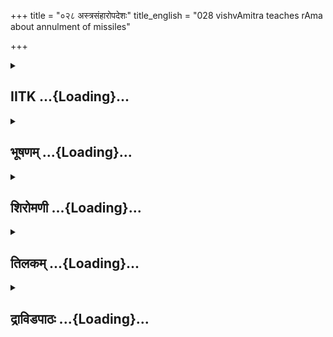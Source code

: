 +++
title = "०२८ अस्त्रसंहारोपदेशः"
title_english = "028 vishvAmitra teaches rAma about annulment of missiles"

+++
<div caption="श्रीराम-हरिसीताराममूर्ति-घनपाठिभ्यां वचनम्" class="audioEmbed" src="https://archive.org/download/Ramayana-recitation-Sriram-harisItArAmamUrti-Ghanapaati-v2/Kanda_1/Kanda_1_BK-028-Asthra_Samharo_Padeshaha.mp3"></div>

<div class="js_include collapsed" newlevelforh1="2" title="IITK" unfilled url="/purANam/rAmAyaNam/audIchya-pAThaH/iitk/1_bAlakANDam/03-vishvAmitra-sevA/028_astrasaMhAropadeshaH.md">
<details><summary><h2>IITK ...{Loading}...</h2></summary>

Viswamitra teaches Sri Rama the methods of invoking, despatching and
withdrawing the astras



### श्लोकः
#### मूलम्
प्रतिगृह्य ततोऽस्त्राणि प्रहृष्टवदनश्शुचिः।  
गच्छन्नेव च काकुत्स्थो विश्वामित्रमथाब्रवीत्॥1.28.1॥

#### शब्दार्थः
काकुत्स्थः Rama, शुचिः having purified himself, अस्त्राणि astras, प्रतिगृह्य having received, ततः then, प्रहृष्टवदनः with pleasant countenance,गच्छन्नेव while proceeding onwards, अथ thereafter, विश्वामित्रम् addressing Visvamitra, अब्रवीत् spoke.

#### आङ्ग्लानुवादः
After performing the purificatory rites, Rama received the weapons with a cheerful face. In the way Rama said to Viswamitra.



### श्लोकः
#### मूलम्
गृहीतास्त्रोऽस्मि भगवन् दुराधर्षस्सुरैरपि।  
अस्त्राणां त्वहमिच्छामि संहारं मुनिपुङ्गव॥1.28.2॥

#### शब्दार्थः
भगवन् O Venerable one, गृहीतास्त्रः having received these weapons, सुरैरपि even by celestials, दुराधर्षः अस्मि I have become unassailable, मुनिपुङ्गव O Best of ascetics, अहम् I, अस्त्राणाम् of astras, संहारम् withdrawal, इच्छामि desirous of knowing.

#### आङ्ग्लानुवादः
"O venerable one, having received these weaponsI have become unassailable even by the celestials. O best of ascetics, May I know the way to withdraw these weapons".



### श्लोकः
#### मूलम्
एवं ब्रुवति काकुत्स्थे विश्वामित्रो महामुनिः।  
संहारं व्याजहाराथ धृतिमान् सुव्रतश्शुचिः॥1.28.3॥

#### शब्दार्थः
काकुत्स्थे when Rama, एवम् in this manner, ब्रुवति had spoken, अथ thereafter, धृतिमान् one possessed of fortitude, सुव्रतः a man of excellent vows, शुचिः pure, विश्वामित्रः महामुनिः Viswamitra maharshi, संहारम् withdrawl, व्याजहार told.

#### आङ्ग्लानुवादः
To these words spoken by Rama, maharshi Viswamitra who was patient practitioner of vows and pure taught the withdrawl mantra.



### श्लोकः
#### मूलम्
सत्यवन्तं सत्यकीर्तिं धृष्टं रभसमेव च।  
प्रतिहारतरं नाम पराङ्मुखमवाङ्मुखम्॥1.28.4॥  
लक्षाक्षविषमौ चैव दृढनाभसुनाभकौ।  
दशाक्षशतवक्त्रौ च दशशीर्षशतोदरौ॥1.28.5॥  
पद्मनाभमहानाभौ दुन्दुनाभसुनाभकौ।  
ज्योतिषं कृशनं चैव नैराश्यविमलावुभौ॥1.28.6॥  
योगन्धरहरिद्रौ च दैत्यप्रशमनौतथा।  
सार्चिर्माली धृतिर्माली वृत्तिमान् रुचिरस्तथा॥1.28.7॥  
पितृसौमनसं चैव विधूतमकरावुभौ।  
करवीरकरं चैव धनधान्यौ च राघव॥1.28.8॥  
कामरूपं कामरुचिं मोहमावरणं तथा।  
जृम्भकं सर्वनाभं च सन्तानवरणौ तथा॥1.28.9॥  
भृशाश्वतनयान् राम भास्वरान्कामरूपिणः।  
प्रतीच्छ मम भद्रं ते पात्रभूतोऽसि राघव॥1.28.10॥

#### शब्दार्थः
राघव O Descendent of Raghu, राम Rama, सत्यवन्तम् Satyavanta, सत्यकीर्तिम् Satya Kirti, धृष्टम् dhrishta, रभसम् Rabhasa, प्रतिहारतरम् Pratiharatara, पराङ्मुखम् Paranmukha, आवाङ्मुखम् Avanmukha, लक्षाक्षविषमौ Lakshaksha, Vishama, दृढनाभसुनाभकौ Drudhanabha and Sunabha, दशाक्षशतवक्त्रौ च Dasaksha and Satavaktra, दशशीर्षशतोदरौ Dasasheersha and Satodara, पद्मनाभमहानाभौ Padama Nabha and Mahanabha, दुन्दुनाभसुनाभकौ Dundunabha and Sunabhaka, ज्योतिषम् Jyotisha, कृशनं चैव Krusana also, उभौ both, नैराश्यविमलौ Nairasya and Vimala, योगन्धरहरिद्रौ च Yogandhara and Haridra, दैत्यप्रशमनौ Daitya, Prasamana, सार्चिर्माली Sarchirmali, धृतिः Dhriti, माली Mali, वृत्तिमान् Vrttiman, तथा also, रुचिरः Ruchira, पितृसौमनसं चैव Pitrusaumanasa also, उभौ both, विधूतमकरौ Vidhuta and Makara, करवीरकरं चैव Karaveerakara also, धनधान्यौ Dhana and Dhanya, कामरूपम् Kama Roopa, कामरुचिम् Kama Ruchi, मोहम् Moha, तथा also, आवरणम् Avarana, जृम्भकम् Jrumbhaka, सर्वनाभं च Sarvanabha, तथा also, सन्तानवरणौ Santhana and Varana, भास्वरान्  effulgent, कामरूपिणः assuming shapes at will, भृशाश्वतनयान् Bhrusaswa's sons, मम from me, प्रतीच्छ you may receive, ते to you, भद्रम् May you prosper, पात्रभूतः असि you become worthy of them.

#### आङ्ग्लानुवादः
"O Rama the descendant of Raghu, receive from me the effulgent weapons who are the sons of Bhrusasva and who are capable of changing forms at will. They are  Satyavanta, Satyakirti, Dhrishta, Rabhasa, Pratiharatara, Paranmukha (turned back wards), Avanmukha (turned downwards), Lakshaksha, Vishama, Drudhanabha and Sunabha, Dasaksha, Satavaktra, Dasasheersha and Satodara, Padamanabha and Mahanabha, Dundunabha and Sunabhaka, Jyotisha, Krusanam, both Nairasya and  Vimala, Yogandhara, Haridradaitya, Prasamana, Sarchirmali, Dhri, Mali, Vrtiimanta, also Ruchira, Pitrusaumanasa, bothVidhuta Makara, Karaveera Kara, Dhana, Dhanya, Kama Roopa, Kamaruchi, Moha, also Avarana, Jrumbhaka, Sarvanabha, also Santhana and Varuna. You are worthy of receiving these weapons. May you prosper.



### श्लोकः
#### मूलम्
बाढमित्येव काकुत्स्थः प्रहृष्टेनान्तारात्मना।  
दिव्यभास्वरदेहाश्च मूर्तिमन्तस्सुखप्रदाः॥1.28.11  
केचिदङ्गारसदृशाः केचिद्धूमोपमास्तथा।  
चन्द्रार्कसदृशाः केचित्प्रह्वाञ्जलिपुटास्तथा॥1.28.12॥  
रामं प्राञ्जलयो भूत्वाऽब्रुवन् मधुरभाषिणः।  
इमे स्म नरशार्दूल शाधि किं करवाम ते॥1.28.13॥

#### शब्दार्थः
काकुत्स्थः Rama, प्रहृष्टेन with a delighted, अन्तरात्मना heart, बाढम् इत्येव 'certainly I shall do so' (saying so received the astras), दिव्यभास्वरदेहाः च having divine radiant bodies, मूर्तिमन्तः assuming corporal form, सुखप्रदाः conferring happiness, केचित् some of them, अङ्गार सदृशाः black like coal, तथा and, केचित् some others, धूमोपमाः were like smoke, केचित् some others, चन्द्रार्कसदृशाः resembled Sun and Moon, तथा also, प्रह्वञ्जलिपुटाः with their bodies bent down, प्राञ्जलयः भूत्वा attentive with folded palms, मधुरभाषिणः talking in sweet accent, रामम् Rama, अब्रुवन् said, नरशार्दूल O Best among men, इमे स्मः here we are, शाधि you may command, ते to you, किम् what, करवाम should we accomplish.

#### आङ्ग्लानुवादः
"Certainly" said Rama, and with a delighted heart received the astras. Some of the astra devatas were coal-black, some like smoke, some resembled rays of Sun or Moon. Assuming corporal forms, with shining, divine bodies, those weapons the their bodies bent down and palms folder they spoke to Rama in a gentle voiceः "O tiger among men, here we are, What can we do for you"?



### श्लोकः
#### मूलम्
मानसाः कार्यकालेषु साहाय्यं मे करिष्यथ।  
गम्यतामिति तानाह यथेष्टं रघुनन्दनः॥1.28.14॥

#### शब्दार्थः
मानसाः residing in my mind, कार्यकालेषु in times of need, मे to me, साहाय्यम् assistnce , करिष्यथ render, यथेष्टम् according to your free will, गम्यताम्  इति can go on, रघुनन्दनः Rama, तान् आह spoke to astra devatas.

#### आङ्ग्लानुवादः
Rama spoke to them (astra devatas) saying, "Reside in my mind and render assistance  in times of need. Now you can go according to your will".



### श्लोकः
#### मूलम्
अथ ते राममामन्त्ऱ्य कृत्वा चापि प्रदक्षिणम्।  
एवमस्त्विति काकुत्स्थमुक्त्वाजग्मुर्यथाऽगतम्॥1.28.15॥

#### शब्दार्थः
अथ thereafter, ते those devatas, एवम् अस्तु इति saying "Be it so", काकुत्स्थम् Rama, उक्त्वा having spoken, प्रदक्षिणम् circumambulation, कृत्वा having done, रामम् Rama, आमन्त्य्र having  taken leave of him, यथागतम् from whichever place they had come, जग्मुः went.

#### आङ्ग्लानुवादः
Thereafter those devatas having said, "Be it so", circumambulated Rama, took leave of him and returned to their respective abodes from where they had come.



### श्लोकः
#### मूलम्
स च तान् राघवो ज्ञात्वा विश्वामित्रं महामुनिम्।  
गच्छन्नेवाथ मधुरं श्लक्ष्णं वचनमब्रवीत्॥1.28.16॥

#### शब्दार्थः
सः राघवः Rama, तान् ज्ञात्वा having acquired the knowledge of those weapons, अथ later, गच्छन्नेव while walking, विश्वामित्रं महामुनिम् maharshi Visvamitra, मधुरम् in gentle, श्लक्ष्णम् soft, वचनम् words, अब्रवीत् spoke.

#### आङ्ग्लानुवादः
After having acquired the knowledge of the weapons Rama addressed maharshi Viswamitra in gentle and soft words while walking along with him.



### श्लोकः
#### मूलम्
किन्न्वेतन्मेघसङ्काशं पर्वतस्याविदूरतः।  
वृक्षषण्डमितो भाति परं कौतूहलं हि मे॥1.28.17॥  
दर्शनीयं मृगाकीर्णं मनोरममतीव च।  
नानाप्रकारैश्शकुनैर्वल्गुनादैरलङ्कृतम्॥1.28.18॥

#### शब्दार्थः
इतः from this side, पर्वतस्य mountain's, अविदूरतः in a not far off place, मेघसङ्काशम् resembling clouds, दर्शनीयम् good looking, मृगाकीर्णम् scattered with animals, अतीव extremely, मनोरमम् pleasing to the mind, वल्गुनादै with sweet sounds, नानाप्रकारैः by  various kinds, शकुनैः birds, अलङ्कृतम् adorned, वृक्षषण्डम् collection of trees, भाति is  shining, एतत् किं नु what could be this?, मे to me, परम् highly, कौतूहलं हि curiousity.

#### आङ्ग्लानुवादः
"From this side of the mountain, not  faroff from here stand shining and goodlooking trees resembling clouds. It is replete scattered with animals, pleasing to the mind and extremely beautiful. It is adorned with various kinds of birds singing sweetly. What could be this? I am very curious to know.



### श्लोकः
#### मूलम्
निस्सृताः स्म मुनिश्रेष्ठ कान्ताराद्रोमहर्षणात्।  
अनया त्ववगच्छामि देशस्य सुखवत्तया॥1.28.19॥  
सर्वं मे शंस भगवन् कस्याश्रमपदं त्विदम्।

#### शब्दार्थः
मुनिश्रेष्ठ O Best of acetics, अनया by this, देशस्य of the place, सुखवत्तया being endowed with happiness, रोमहर्षणात् awesome(creating horripulation),  कान्तारात् from the forest, निस्सृताः we came out, अवगच्छामि I am coming to know, इदम् this one, कस्य whose आश्रमपदम् hermitage, भगवन् O Revered one, सर्वम् all, मे to me , शंस tell.

#### आङ्ग्लानुवादः
O best of acetics, I think we have come out of that  awesome (horripilating) forest because of the pleasant feeling experienced in this region. Whose hermitage is this? O Revered one tell me".



### श्लोकः
#### मूलम्
सम्प्राप्ता यत्र ते पापा ब्रह्मघ्ना दुष्टचारिणः॥1.28.20॥  
तव यज्ञस्य विघ्नाय दुरात्मानो महामुने।  
भगवन् तस्य को देशस्सा यत्र तव याज्ञिकी॥1.28.21॥  
रक्षितव्या क्रिया ब्रह्मन्मया वध्याश्च राक्षसाः।  
एतत्सर्वं मुनिश्रेष्ठ श्रोतुमिच्छाम्यहं प्रभो॥1.28.22॥

#### शब्दार्थः
महामुने O Great acetic, भगवन् O Venerable one, ब्रह्मन् Brahmana, ब्रह्मघ्नाः slayers of Brahmins, दुष्टचारिणः doers of cruel acts, दुरात्मानः wicked minded one, ते पापाः those sinful persons, यत्र where, तव your, यज्ञस्य of the  sacrifice, विघ्नाय for creating obstacles, सम्प्राप्ताः having arrived, याज्ञिकी relating to sacrifice, क्रिया act, मया by me, रक्षितव्या is required to be protected, राक्षसाः च rakshasas also, वध्याः are required to be slain, तस्य देशः that place relating to sacrifice, कः where, मुनिश्रेष्ठ O Best among ascetics, प्रभो O Lord, अहम् I, एतत्सर्वम् all this, श्रोतुम् to listen, इच्छामि desirous of.

#### आङ्ग्लानुवादः
O great ascetic, O venerable brahmana, from where do those slayers of brahmanas, doers of cruel acts, wickedminded and sinful persons come from and cause obstacles to your sacrifice? Where is that sacrificial place required to be protected by me? Where are these rakshasas required to be slain? O best of ascetics, I would like to hear from you".  

### समाप्तिः
 श्रीमद्रामायणे वाल्मीकीय आदिकाव्ये बालकाण्डे अष्टाविंशस्सर्गः॥  
Thus ends the twentyeighth sarga of Balakanda of the holy Ramayana the first epic  
composed by sage Valmiki.

</details>
</div>
<div class="js_include collapsed" newlevelforh1="2" title="भूषणम्" unfilled url="/purANam/rAmAyaNam/audIchya-pAThaH/TIkA/bhUShaNa_iitk/1_bAlakANDam/03-vishvAmitra-sevA/028_astrasaMhAropadeshaH.md">
<details><summary><h2>भूषणम् ...{Loading}...</h2></summary>



प्रतिगृह्य ततो ऽस्त्राणि प्रहृष्टवदनः शुचिः ।  

गच्छन्नेव च काकुत्स्थो विश्वामित्रमथाब्रवीत्  ॥  १।२८।१  ॥   

अस्त्रसंहारकप्रतिग्रहो ऽष्टाविंशे प्रतिगृह्येत्यादि । गच्छन् गमिष्यन् ।
"वर्तमानसामीप्ये वर्तमानवद्वा" इति लट्  ॥  १।२८।१  ॥   

  

गृहीतास्त्रो ऽस्मि भगवन् दुराधर्षः सुरासुरैः ।  

अस्त्राणां त्वहमिच्छामि संहारं मुनिपुङ्गव  ॥  १।२८।२  ॥   

गृहीतेति । संहारम् अवगतप्रयोगानामस्त्राणां पुनरुपसंहारम्,  

तत्तदस्त्रमूलमन्त्रवर्तितत्तदस्त्रोपसंहारमन्त्रजातमित्यर्थः ।
जात्येकवचनम्  ॥  १।२८।२  ॥   

  

एवं ब्रुवति काकुत्स्थे विश्वामित्रो महायशाः ।  

संहारं व्याजहाराथ धृतिमान् सुव्रतः शुचिः  ॥  १।२८।३  ॥   

एवमिति । धृतिमान् प्रीतिमान्  ॥  १।२८।३  ॥   

  

सत्यवन्तं सत्यकीर्तिं धृष्टं रभसमेव च ।  

प्रतिहारतरं नाम पराङ्मुखमवाङ्मुखम्  ॥  १।२८।४  ॥   

लक्षाक्षविषमौ चैव दृढनाभसुनाभकौ ।  

दशाक्षशतवक्त्रौ च दशशीर्षशतोदरौ  ॥  १।२८।५  ॥   

पद्मनाभमहानाभौ दुन्दुनाभसुनाभकौ ।  

ज्योतिषं कृशनं चैव नैराश्यविमलावुभौ  ॥  १।२८।६  ॥   

सत्यवन्तमित्यादिसप्तश्लोक्येकान्वया । सत्यवदादीनि उपसंहाराणां नामानि  ॥ 
१।२८।४ ६  ॥   

  

योगन्धरहरिद्रौ च दैत्यप्रशमनौ तथा ।  

सार्चिर्माली धृतिर्माली वृत्तिमान् रुचिरस्तथा  ॥  १।२८।७  ॥   

पितृसौमनसं चैव विधूतमकरावुभौ ।  

करवीरकरं चैव धनधान्यौ च राघव  ॥  १।२८।८  ॥   

कामरूपं कामरुचिं मोहमावरणं तथा ।  

जृम्भकं सर्वनाभं च सन्तानवरणौ तथा  ॥  १।२८।९  ॥   

सार्चिर्मालीत्यादिषु प्रथमा द्वितीयार्थे  ॥  १।२८।७ ९  ॥   

  

कृशाश्वतनयान् राम भास्वरान् कामरूपिणः ।  

प्रतीच्छ मम भद्रं ते पात्रभूतो ऽसि राघव  ॥  १।२८।१०  ॥   

मम मत्तः  ॥  १।२८।१०  ॥   

बाढमित्येव काकुत्स्थः प्रहृष्टेनान्तरात्मना  ॥  १।२८।११  ॥   

\[जग्राह मन्त्रग्रामं ते ऽप्युपतस्थुश्च राघवम् ।\]  

बाढमिति अर्द्धम् । बाढमित्यङ्गीकारे । प्रहृष्टेनान्तरात्मना
प्रतिजग्राहेति शेषः  ॥  १।२८।११  ॥   

  

दिव्यभास्वरदेहाश्च मूर्तिमन्तः सुखप्रदाः ।  

केचिदङ्गारसदृशाः केचिद्धूमोपमास्तथा  ॥  १।२८।१२  ॥   

चन्द्रार्कसदृशाः केचित् प्रह्वाञ्जलिपुटास्तथा ।  

रामं प्राञ्जलयो भूत्वाब्रुवन् मधुरभाषिणः  ॥  १।२८।१३  ॥   

मन्त्रस्वीकारानन्तरं मन्त्रदेवतासाक्षात्कारं दर्शयति
दिव्येत्यादिश्लोकद्वयेन । दिव्याः श्लाघ्याः भास्वराश्च देहा येषां ते तथा
। मूर्तिमन्तः शरीरकाठिन्यवन्तः "मूर्तिः काठिन्यकाययोः" इत्यमरः ।
सुखप्रदाः आह्लादकाः । प्रह्वाः नम्राः । अञ्जलिपुटाः अञ्जलिपुटयुक्ताः ।
अर्श आदित्वादच् ।  

प्राञ्जलयः कृताञ्जलयः । मधुरभाषिणः मधुरभाषणशीलाः, केचित्पुरुषाः
राममब्रुवन्  ॥  १।२८।१२,१३  ॥   

  

इमे स्म नरशार्दूल शाधि किं करवाम ते  ॥  १।२८।१४  ॥   

इम इति अर्द्धम् । स्मेत्यार्षः सलोपः । शाधि आज्ञापय । "शाहौ" इति शास्तेः
शादेशः  ॥  १।२८।१४  ॥   

  

मानसाः कार्यकालेषु साहाय्यं मे करिष्यथ ।  

गम्यतामिति तानाह यथेष्टं रघुनन्दनः  ॥  १।२८।१५  ॥   

मानसा इति । यथेष्टं गम्यतामित्यन्वयः  ॥  १।२८।१५  ॥   

  

अथ ते राममामन्त्र्य कृत्वा चापि प्रदक्षिणम् ।  

एवमस्त्विति काकुत्स्थमुक्त्वा जग्मुर्यथागतम्  ॥  १।२८।१६  ॥   

अथेति । ते पुरुषाः  ॥  १।२८।१६  ॥   

  

स च तान् राघवो ज्ञात्वा विश्वामित्रं महामुनिम् ।  

गच्छन्नेवाथ मधुरं श्लक्ष्णं वचनमब्रवीत्  ॥  १।२८।१७  ॥   

स चेति । तान् उपसंहारमन्त्रान् । श्लक्ष्णं व्यक्तम्  ॥  १।२८।१७  ॥   

  

किं न्वेतन्मेघसङ्काशं पर्वतस्याविदूरतः ।  

वृक्षषण्डमितो भाति परं कौतूहलं हि मे  ॥  १।२८।१८  ॥   

दर्शनीयं मृगाकीर्णं मनोहरमतीव च ।  

नाना प्रकारैः शकुनैर्वल्गुनादैरलङ्कृतम्  ॥  १।२८।१९  ॥   

किं न्विति श्लोकद्वयम् । इतः अस्मिन् प्रदेशे । कौतूहलं श्रोतुमिति शेषः
 ॥  १।२८।१८,१९  ॥   

  

निस्सृताः स्म मुनिश्रेष्ठ कान्ताराद्रोमहर्षणात्  ॥  १।२८।२०  ॥   

निस्सृता इति । कान्तारात् ताटकावनात् । रोमहर्षणात् रोमाञ्चकरात्,
भयङ्करादिति यावत् । अर्द्धमेकम्  ॥  १।२८।२०  ॥   

  

अनया त्ववगच्छामि देशस्य सुखवत्तया ।  

सर्वं मे शंस भगवन् कस्याश्रमपदं त्विदम्  ॥  १।२८।२१  ॥   

अनयेति । अनया देशस्य सुखवत्तया इदमाश्रमपदमित्यवगच्छामि, कस्येति न
जानामि, तत्सर्वं शंस, आदितःप्रभृति वदेत्यर्थः  ॥  १।२८।२१  ॥   

  

सम्प्राप्ता यत्र ते पापा ब्रह्मघ्ना दुष्टचारिणः ।  

तव यज्ञस्य विघ्नाय दुरात्मानो महामते  ॥  १।२८।२२  ॥   

भगवंस्तस्य को देशः सा यत्र तव याज्ञिकी ।  

रक्षितव्या क्रिया ब्रह्मन् मम वध्याश्च राक्षसाः  ॥  १।२८।२३  ॥   

सम्प्राप्ता इत्यादिश्लोकद्वयम् । ते पूर्वोक्ताः । तव यज्ञस्य विघ्नाय
यत्राश्रमपदे सम्प्राप्ताः सा च तव याज्ञिकी क्रिया यत्र रक्षितव्या
राक्षसाश्च वध्याः तस्याश्रमस्य को देशः  ॥  १।२८।२२,२३  ॥   

  

एतत्सर्वं मुनिश्रेष्ठ श्रोतुमिच्छाम्यहं प्रभो  ॥  १।२८।२४  ॥   

इत्यार्षे श्रीरामायणे वाल्मीकीये आदिकाव्ये बालकाण्डे अष्टाविंशः सर्गः  ॥ 
२८  ॥   

एतदित्यर्धम्  ॥  १।२८।२४  ॥   

इति श्रीगोविन्दराजविरचिते श्रीरामायणभूषणे मणिमञ्जीराख्याने
बालकाण्डव्याख्याने अष्टाविंशः सर्गः  ॥  २८  ॥   

  



</details>
</div>
<div class="js_include collapsed" newlevelforh1="2" title="शिरोमणी" unfilled url="/purANam/rAmAyaNam/audIchya-pAThaH/TIkA/shiromaNI_iitk/1_bAlakANDam/03-vishvAmitra-sevA/028_astrasaMhAropadeshaH.md">
<details><summary><h2>शिरोमणी ...{Loading}...</h2></summary>



गमिष्यतो रामस्य वृत्तमाह प्रतीतिश्लोकद्वयेन । प्रहृष्टवदनः शुचिः
काकुत्स्थो रामः अस्त्राणि प्रतिगृह्य ततः ताटकावनाद्गच्छन् गमिष्यन्नेव
विश्वामित्रमथ समङ्गलमब्रवीत् । माङ्गलिकं वचनमुच्चारयामासेत्यर्थः ।
गच्छन्नित्यत्र वर्तमानसामीप्ये भविष्यति लट्  ॥  १।२८।१  ॥   

  

तदाकारमाह गृहीतेति । हे भगवन् सकलसामर्थ्यविशिष्ट हे मुनिपुङ्गव
गृहीतास्त्रः गृहीतमस्त्रं येन सो ऽहमस्मि अत एव सुरासुरैः दुराधर्षः
अहमस्त्राणां संहारं ज्ञातुमिच्छामि । ज्ञातुमित्यध्याहृतम्  ॥  १।२८।२  ॥   

  

एवमिति । महायशाः धृतिमान् प्रशस्तधैर्यविशिष्टः सुव्रतः सत्यसङ्कल्पः
शुचिः नित्यं पूतो विश्वामित्रः काकुत्स्थे रामे एवमनेन प्रकारेण ब्रुवति
कथयति सति संहारमथ मङ्गलं यथा स्यात्तथा व्याजहार उवाच  ॥  १।२८।३  ॥   

  

अस्त्रसंहारान्नामतो गणयन्नाह सत्यवन्तमित्यादिनवभिः श्लोकैः । सत्यवन्तं
सत्यवत्सञ्ज्ञकं सम्प्रतीच्छेत्यपकृष्यते एवमन्यद्वितीयान्तेष्वपि बोध्यम्
। अत्र यत्र प्रथमान्तं तत्र यो ऽस्ति तमित्यध्याहार्यम्  ॥  १।२८।४  ॥   

  

लक्ष्येति  ॥  १।२८।५  ॥   

  

पद्मनाभेति  ॥  १।२८।६  ॥   

  

योगन्धरेति  ॥  १।२८।७  ॥   

  

पित्र्य इति  ॥  १।२८।८  ॥   

  

कामरूपमिति  ॥  १।२८।९  ॥   

  

नामतः उपसंहारानुपदिश्य रामं प्रत्याह कृशाश्वेति । हे राघव
रघुकुलप्रादुर्भूत राम कामरूपिणः
ईप्सितरूपधारणसमर्थान्भास्वरान्प्रकाशमानान्कृशाश्वतनयान् त्वं प्रतीच्छ
गृहाण ते भद्रमस्तु । तत्र हेतुः यतः मम दानस्य पात्रभूतस्त्वमसि  ॥ 
१।२८।१०  ॥   

  

बाढमिति । काकुत्स्थो रामः प्रहृष्टेनान्तरात्मना मनसा बाढमिति कृत्वैव
जग्राहेति शेषः । उपसंहारा अपि मूर्तिमन्तः सन्तीति
वर्णयंस्तत्प्रार्थनामाह दिव्येतिसार्धश्लोकद्वयेन । दिव्यभास्वरदेहाः
दिव्याः प्राकृतविलक्षणाः भास्वरा प्रकाशवन्तो देहाः येषां ते मूर्तिमन्तः
काठिन्यविशिष्टशरीराः सुखप्रदाः दर्शनमात्रेणाश्रितानां सुखप्रदातारः
प्रह्वाञ्जलिपुटाः प्रह्वाः प्रणतिसूचकाः देवादीनामञ्जलिपुटा येषु ते
मधुरभाषिणः मधुरभाषणशीला एव सन्तीति शेषः । च एवार्थे । तत्र
केचिदङ्गारसदृशाः अङ्गारप्रतियोगिकसादृश्यविशिष्टाः प्रतीयन्ते ।
केचिद्धूमोपमाः धूमप्रतियोगिकसादृश्यविशिष्टाः प्रतीयन्ते ।
केचिच्चन्द्रार्कसदृशाः चन्द्रार्कप्रतियोगिकसादृश्यविशिष्टाः प्रतीयन्ते ।
ते सर्वे प्राञ्जलयो बद्धयुगलकरा भूत्वैव राममब्रुवन् । तद्भाषणमेवाह हे
नरशार्दूल इमे वयं ते तव स्मः । अतः किं करवाम इति त्वं शाधि शिक्षय ।
आज्ञापयेत्यर्थः सार्धश्लोकद्वयमेकान्वयि । तत्र ते सर्वे प्रतीयन्ते
इत्यध्याहृतम् । स्मेत्यार्षम्  ॥  १।२८।१११३  ॥   

  

प्रार्थनोत्तरकाले रघुनाथवचनमाह मानसा इति । मम मानसाः सन्तः कार्यकालेषु
साहाय्यं करिष्यथ इति हेतोः यथेष्टं यथेच्छं गम्यतामिति
रघुनन्दनस्तानुपसंहरन्नाह  ॥  १।२८।१४  ॥   

  

अथेति । ते सर्वे उपसंहाराः तं काकुत्स्थं राममेवमस्तु इत्युक्त्वा
आमन्त्र्य गमनाय तदाज्ञां गृहीत्वा प्रदक्षिणं च कृत्वा यथागतमथ जग्मुः  ॥ 
१।२८।१५  ॥   

  

स इति । स राघवो रामः तान् उपसंहारमन्त्रान् ज्ञात्वा गच्छन्सन्नेव
महामुनिं विश्वामित्रमथ सकलमङ्गलमूलं मधुरं माधुर्यविशिष्टं श्लक्ष्णं
श्रवणमात्रेण सुखप्रदं वचनमब्रवीत्  ॥  १।२८।१६  ॥   

  

तद्वचनमेवाह किन्त्विति । मेघसङ्काशं मेघसदृशं परमुत्कृष्टं मे
कौतूहलमुत्साहोत्पादकं दर्शनीयमृगाकीर्णं दर्शनीया दर्शनयोग्याः ये मृगाः
तैः आकीर्णं व्याप्तं वल्गुभाषैः मनोहरवचनैः नानाप्रकारैः अनेकविधैः शकुनैः
पक्षिभिश्च अलङ्कृतमत एवातीव मनोहरम् दर्शनीयमिति पाठे तु वनविशेषणम् ।
वृक्षखण्डं वृक्षसमूहः पर्वतस्याविदूरतः निकटे एव विद्यमानमतः
अस्मात्स्थानाद्भाति प्रकाशते एतत् किं स्वत एव भाति देवप्रसादाद्वेति
प्रश्ने बीजम् । तुशब्द एवार्थे । हिर्हेतौ । श्लोकद्वयमेकान्वयि  ॥ 
१।२८।१७,१८  ॥   

  

निःसृता इति । हे मुनिश्रेष्ठ रोमहर्षणाद् रोमोद्गमकारणभयप्रापकादित्यर्थः
। कान्तारात्ताटकावनाद् वयं निःसृताः स्मः । अनन्तरमनया देशस्य सुखवत्तया
देशनिष्ठसुखकारणतयैवावगच्छामि । अतः इदमाश्रमपदं श्रमनिवर्तकं स्थानं
कस्येति सर्वं मे हे भगवन् त्वं शंस कथय । श्लोकद्वयमेकान्वयि एकस्तुशब्दः
अनन्तरार्थकः । द्वितीयस्तुशब्दः एवार्थकः  ॥  १।२८।२०  ॥   

  

सम्प्राप्ता इति । हे महामते पापाः पापमयाः अतो ब्रह्मघ्नाः
वेदमार्गध्वंसकाः अत एव दुष्टचारिणः दुष्टाचरणशीलाः अत एव दुरात्मानः
दुष्टप्रयत्नकाः ते राक्षसाः तव यज्ञस्य विघ्नाय यत्र यस्मिन्काले
सम्प्राप्ता भवन्तीति शेषः । तस्य कालस्य सम्बन्धी देशः कः । ननु
देशप्रश्नेन किमित्यत आह हे भगवन् हे ब्रह्मन् रक्षितव्या मम रक्षणीया तव
याज्ञिकी क्रिया यत्रास्ति तत्रैव मम वध्या राक्षसा भविष्यन्ति । अतो हे
मुनिश्रेष्ठ हे प्रभो एतत्सर्वमहं श्रोतुमिच्छामि अतस्त्वं शंसेत्यर्थः ।
सार्धश्लोकद्वयमेकान्वयि । चशब्द एवार्थे  ॥  १।२८।२१२३  ॥   

  

इति श्रीमद्वाल्मीकीयरामायणव्याख्याने रामायणशिरोमणौ बालकाण्डे अष्टाविंशः
सर्गः  ॥  २८  ॥   

  

  



</details>
</div>
<div class="js_include collapsed" newlevelforh1="2" title="तिलकम्" unfilled url="/purANam/rAmAyaNam/audIchya-pAThaH/TIkA/tilaka_iitk/1_bAlakANDam/03-vishvAmitra-sevA/028_astrasaMhAropadeshaH.md">
<details><summary><h2>तिलकम् ...{Loading}...</h2></summary>



गच्छन्गमिष्यन्  ॥  १।२८।१  ॥   

त्त्र त्ित्र  

संहारान् । ज्ञातुमिति शेषः । उपसंहारापरिज्ञाने पुनः प्रयोगानर्हतया
ऽप्राप्तप्रायत्वात्तज्ज्ञानेच्छा । संहारो नाम प्रयुक्तस्यास्त्रस्य
मन्त्रविशेषेण पुनः स्वात्मनि स्थापनम्  ॥  १।२८।२  ॥   

  

एवमिति । उक्तास्त्राणां संहारमार्गमुपदिश्य । अथानन्तरं
तत्प्रश्नसन्तुष्टः परमऋषिरन्यान्यप्यस्त्राण्युपदिशति स्म  ॥  १।२८।३  ॥   

  

तदाह सत्यवन्तमित्यादि । ददामीति सर्वत्र शेषः  ॥  १।२८।४६  ॥   

  

सार्चिमाल्यादयो ऽन्ये । तांश्च ददामीत्यर्थः  ॥  १।२८।७९  ॥   

  

भास्वरांस्तेजोमयान् । प्रतीच्छ गृहाण । पात्रभूतः । अस्त्रदानस्येति शेषः
। मम मत्तः  ॥  १।२८।१०  ॥   

  

बाढमित्यङ्गीकारे । प्रहृष्टेनान्तरात्मना । प्रत्यग्रहीदिति शेषः ।
मूर्तिमन्तः स्वस्वदेवतारूपेण  ॥  १।२८।११  ॥   

  

प्रह्वाञ्जलिपुटाः प्रह्वा नम्रास्ते च ते ऽञ्जलेः पुटं संश्लेषो येषां
तादृशाः  ॥  १।२८।१२  ॥   

  

इमे स्म । सन्निहिता वयमिति शेषः । शाध्याज्ञापय  ॥  १।२८।१३  ॥   

  

गम्यताम् । इदानीमिति शेषः । कार्यकालेषु मानसा मनसि संनिहिता भूत्वा
साहाय्यं करिष्यथ  ॥  १।२८।१४  ॥   

  

प्रदक्षिणम् । सकलस्वदेवताधिदैवतरूपत्वाद्रामस्य प्रदक्षिणकरणम्  ॥  १।२८।१५
 ॥   

  

एतदुत्तरम् "ततस्तु रामः काकुत्स्थः शासनाद्ब्रह्मवादिनः । लक्ष्मणाय च
तान्सर्वान्स चास्त्रान्रघुनन्दनः । ससंहारान्सुसंहृष्टः श्रीमांस्तस्मै
न्यवेदयत्" इत्यधिकं दृश्यते । तत्प्रक्षिप्तम् । बलातिबलयोरिवास्त्राणामपि
युगपदुभयोर्विश्वामित्रेणैवोपदेशदानसम्भवात् । स तानुपदिष्टानस्त्रान्राघवो
रामो ज्ञात्वा । मन्त्रतो मूर्तितः प्रयोगतश्चेति शेषः  ॥  १।२८।१६  ॥   

  

मेघसङ्काशम् कार्ष्ण्यान्नैबिड्याच्च । वृक्षखण्डम् वृक्षसमूहम् । किं
वनसम्बन्धि, उत आश्रमसम्बन्धीति प्रश्नः  ॥  १।२८।१७  ॥   

  

वल्गुभाषैर्मधुरभाषैः  ॥  १।२८।१८  ॥   

  

रोमहर्षणात्ताटकया निर्जनीकरणात् । तस्य भयानकत्वेन रोमहर्षणत्वम् । अनया
देशस्य सुखवत्तयेदमाश्रमपदं त्ववगच्छामि  ॥  १।२८।१९  ॥   

  

आश्रमपदं निर्णीय तत्कस्येति शंसेति पृच्छति सर्वमिति । सर्वं च शंस ।
सर्वशब्दविवक्षितं जिज्ञासान्तरं स्वयमेवाह सम्प्राप्ता इति । ते
ब्रह्मघ्नास्तव यज्ञस्य विघ्नाय यत्र सम्प्राप्ताः स देशः कः  ॥  १।२८।२०
 ॥   

  

यत्र च तव याज्ञिकी क्रिया मया रक्षितव्या, यत्र च राक्षसा वध्याः, भगवन्,
तस्य त्वदाश्रमस्य को देशः प्रदेश इत्यन्वयः  ॥  १।२८।२१,२२  ॥   

  

इति श्रीरामाभिरामे श्रीरामीये रामायणतिलके वाल्मीकीय आदिकाव्ये बालकाण्डे
ऽष्टाविंशः सर्गः  ॥  २८  ॥   

  



</details>
</div>
<div class="js_include collapsed" newlevelforh1="2" title="द्राविडपाठः" unfilled url="/purANam/rAmAyaNam/drAviDapAThaH/1_bAlakANDam/03-vishvAmitra-sevA/028_astrasaMhAropadeshaH.md">
<details><summary><h2>द्राविडपाठः ...{Loading}...</h2></summary>


प्रतिगृह्य ततोऽस्त्राणि प्रहृष्टवदनः शुचिः।  
गच्छन्नेव च काकुत्स्थो विश्वामित्रमथाब्रवीत् ॥ 1.28.1 ॥   
गृहीतास्त्रोऽस्मि भगवन् दुराधर्षः सुरासुरैः।  
अस्त्राणां त्वहमिच्छामि संहारं मुनिपुङ्गव ॥ 1.28.2 ॥   
एवं ब्रुवति काकुत्स्थे विश्वामित्रो महायशाः।  
संहारं व्याजहाराथ धृतिमान् सुव्रतः शुचिः ॥ 1.28.3 ॥   
सत्यवन्तं सत्यकीर्तिं धृष्टं रभसमेव च।  
प्रतिहारतरं नाम पराङ्मुखमवाङ्मुखम् ॥ 1.28.4 ॥   
लक्षाक्षविषमौ चैव दृढनाभसुनाभकौ।  
दशाक्षशतवक्त्रौ च दशशीर्षशतोदरौ ॥ 1.28.5 ॥   
पद्मनाभमहानाभौ दुन्दुनाभसुनाभकौ।  
ज्योतिषं कृशनं चैव नैराश्यविमलावुभौ ॥ 1.28.6 ॥   
योगन्धरहरिद्रौ च दैत्यप्रशमनौ तथा।  
सार्चिर्माली धृतिर्माली वृत्तिमान् रुचिरस्तथा ॥ 1.28.7 ॥   
पितृसौमनसं चैव विधूतमकरावुभौ।  
करवीरकरं चैव धनधान्यौ च राघव ॥ 1.28.8 ॥   
कामरूपं कामरुचिं मोहमावरणं तथा।  
जृम्भकं सर्वनाभं च सन्तानवरणौ तथा ॥ 1.28.9 ॥   
कृशाश्वतनयान् राम भास्वरान् कामरूपिणः।  
प्रतीच्छ मम भद्रं ते पात्रभूतोऽसि राघव ॥ 1.28.10 ॥   
बाढमित्येव काकुत्स्थः प्रहृष्टेनान्तरात्मना ॥ 1.28.11 ॥   
दिव्यभास्वरदेहाश्च मूर्तिमन्तः सुखप्रदाः।  
केचिदङ्गारसदृशाः केचिद्धूमोपमास्तथा ॥ 1.28.12 ॥   
चन्द्रार्कसदृशाः केचित् प्रह्वाञ्जलिपुटास्तथा।  
रामं प्राञ्जलयो भूत्वाब्रुवन् मधुरभाषिणः ॥ 1.28.13 ॥   
इमे स्म नरशार्दूल शाधि किं करवाम ते ॥ 1.28.14 ॥   
मानसाः कार्यकालेषु साहाय्यं मे करिष्यथ।  
गम्यतामिति तानाह यथेष्टं रघुनन्दनः ॥ 1.28.15 ॥   
अथ ते राममामन्त्र्य कृत्वा चापि प्रदक्षिणम्।  
एवमस्त्विति काकुत्स्थमुक्त्वा जग्मुर्यथागतम् ॥ 1.28.16 ॥   
स च तान् राघवो ज्ञात्वा विश्वामित्रं महामुनिम्।  
गच्छन्नेवाथ मधुरं श्लक्ष्णं वचनमब्रवीत् ॥ 1.28.17 ॥   
किं न्वेतन्मेघसङ्काशं पर्वतस्याविदूरतः।  
वृक्षषण्डमितो भाति परं कौतूहलं हि मे ॥ 1.28.18 ॥   
दर्शनीयं मृगाकीर्णं मनोहरमतीव च।  
नाना प्रकारैः शकुनैर्वल्गुनादैरलङ्कृतम् ॥ 1.28.19 ॥   
निस्सृताः स्म मुनिश्रेष्ठ कान्ताराद्रोमहर्षणात् ॥ 1.28.20 ॥   
अनया त्ववगच्छामि देशस्य सुखवत्तया।  
सर्वं मे शंस भगवन् कस्याश्रमपदं त्विदम् ॥ 1.28.21 ॥   
सम्प्राप्ता यत्र ते पापा ब्रह्मघ्ना दुष्टचारिणः।  
तव यज्ञस्य विघ्नाय दुरात्मानो महामते ॥ 1.28.22 ॥   
भगवंस्तस्य को देशः सा यत्र तव याज्ञिकी।  
रक्षितव्या क्रिया ब्रह्मन् मम वध्याश्च राक्षसाः ॥ 1.28.23 ॥   
एतत्सर्वं मुनिश्रेष्ठ श्रोतुमिच्छाम्यहं प्रभो ॥ 1.28.24 ॥   

</details>
</div>
